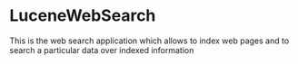 # LuceneWebSearch
This is the web search application which allows to index web pages and to search a particular data over indexed information
